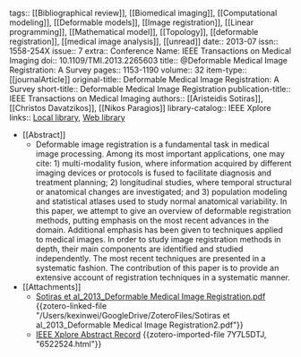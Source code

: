 tags:: [[Bibliographical review]], [[Biomedical imaging]], [[Computational modeling]], [[Deformable models]], [[Image registration]], [[Linear programming]], [[Mathematical model]], [[Topology]], [[deformable registration]], [[medical image analysis]], [[unread]]
date:: 2013-07
issn:: 1558-254X
issue:: 7
extra:: Conference Name: IEEE Transactions on Medical Imaging
doi:: 10.1109/TMI.2013.2265603
title:: @Deformable Medical Image Registration: A Survey
pages:: 1153-1190
volume:: 32
item-type:: [[journalArticle]]
original-title:: Deformable Medical Image Registration: A Survey
short-title:: Deformable Medical Image Registration
publication-title:: IEEE Transactions on Medical Imaging
authors:: [[Aristeidis Sotiras]], [[Christos Davatzikos]], [[Nikos Paragios]]
library-catalog:: IEEE Xplore
links:: [Local library](zotero://select/library/items/FTR7MEP3), [Web library](https://www.zotero.org/users/6786528/items/FTR7MEP3)

- [[Abstract]]
	- Deformable image registration is a fundamental task in medical image processing. Among its most important applications, one may cite: 1) multi-modality fusion, where information acquired by different imaging devices or protocols is fused to facilitate diagnosis and treatment planning; 2) longitudinal studies, where temporal structural or anatomical changes are investigated; and 3) population modeling and statistical atlases used to study normal anatomical variability. In this paper, we attempt to give an overview of deformable registration methods, putting emphasis on the most recent advances in the domain. Additional emphasis has been given to techniques applied to medical images. In order to study image registration methods in depth, their main components are identified and studied independently. The most recent techniques are presented in a systematic fashion. The contribution of this paper is to provide an extensive account of registration techniques in a systematic manner.
- [[Attachments]]
	- [Sotiras et al_2013_Deformable Medical Image Registration.pdf](zotero://select/library/items/GGPQR8MT) {{zotero-linked-file "/Users/kexinwei/GoogleDrive/ZoteroFiles/Sotiras et al_2013_Deformable Medical Image Registration2.pdf"}}
	- [IEEE Xplore Abstract Record](https://ieeexplore.ieee.org/abstract/document/6522524) {{zotero-imported-file 7Y7L5DTJ, "6522524.html"}}